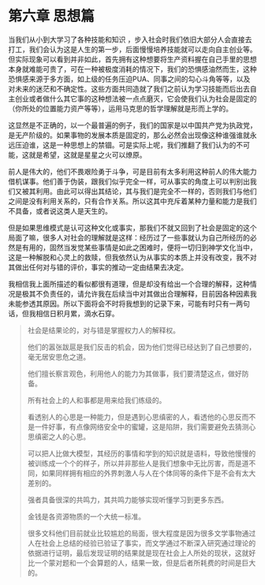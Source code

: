 # 第六章 思想篇

 当我们从小到大学习了各种技能和知识 ，步入社会时我们依旧大部分人会直接去打工，我们会认为这是人生的第一步，后面慢慢培养技能就可以走向自主创业等。但实际现象可以看到并非如此，首先拥有这种想要将生产资料握在自己手里的思想本身就难能可贵了，可在一种被极度消耗的情况下，我们的恐惧感油然而生，这种恐惧感来源于多方面，如上级的任务压迫PUA、同事之间的勾心斗角等等，以及对未来的迷茫和不确定性。这些方面共同造就了我们之前认为学习技能而后出去自主创业或者做什么其它事的这种想法被一点点磨灭，它会使我们认为社会是固定的（你所处的位置能力资产等等），运用马克思的哲学理解就是形而上学的。

这显然是不正确的，以一个最普遍的例子，我们的国家是以中国共产党为执政党，是无产阶级的。如果事物的发展本质是固定的，那么必然会出现像这种谁强谁就永远压迫谁，这是一种思想上的禁锢。可是实际上呢，我们推翻了我们认为的不可能，这就是希望，这就是星星之火可以燎原。

前人是伟大的，他们不畏艰险勇于斗争，可是目前有太多利用这种前人的伟大能力借机谋事。他们善于伪装，跟我们似乎完全一样，可从事实的角度上可以判别出我们又被其利用。由此可以得出其结论，其与我们是完全不一样的，否则我们与他们之间是没有利用关系的，只有合作关系。所以这其中充斥着某种力量和能力是我们不具备，或者说这类人是天生的。

但是如果思维模式是认可这种文化或事实，那我们不就又回到了社会是固定的这个局面了嘛，很多人对社会的理解就是这样：经历过了一些事就认为自己所经历的必然是有用的，固然当发觉某些事情是如此之困难时，便将一切归到神学文化当中，这是一种解脱和心灵上的救赎，但我依然认为从事实的本质上并没有改变，我不对其做出任何对与错的评价，事实的推动一定由结果去决定。

我相信我上面所描述的看似都很有道理，但是却没有给出一个合理的解释，这种情况是极其不负责任的，请允许我在后续当中对其做出合理解释，目前因各种因素我未能参透其原因。所以下面将会不时将我想到的记录下来，可能有时只有一两句话，但我相信日积月累，滴水石穿。

> 社会是结果论的，对与错是掌握权力人的解释权。
> 
> 他们的嚣张跋扈是我们反击的机会，因为他们觉得已经达到了自己想要的，毫无居安思危之道。
> 
> 他们擅长察言观色，利用他人的能力为其做事，我们要清楚这点，做好防备。
> 
> 所有社会上的人和事都是用来给我们练级的。
> 
> 看透别人的心思是一种能力，但是遇到心思缜密的人，看透他的心思反而不是一件好事，有点像网络安全中的蜜罐，这是陷阱，我们需要避免去猜测心思缜密之人的心思。
> 
> 可以把人比做大模型，其经历的事情和学到的知识就是语料，导致他慢慢的被训练成一个个的样子，所以并非那些人是我们想象中无比厉害，而是道不同，如果同样拥有相应的外界刺激人与人在个体同等的条件下是不会有太大差别的。
> 
> 强者具备很深的共鸣力，其共鸣力能够实现听懂学习到更多东西。
> 
> 金钱是各资源物质的一个大统一标准。
> 
> 很多文科他们目前就业比较尴尬的局面，很大程度是因为很多文学事物通过人在社会上总结的经验已验证了事实，而文学通过不断深入研究通过理论的依据进行证明，最后发现证明的结果就是现在社会上人所处的现状，这就好比一个蒙对题和一个会算题的人，结果一致，但是后者所耗费的时间是巨大的。
